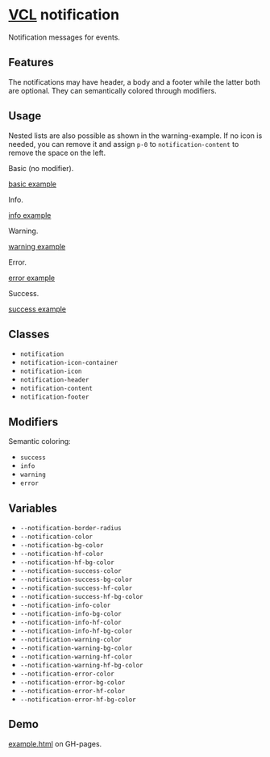 # [VCL](https://vcl.github.io/) notification

Notification messages for events.

## Features

The notifications may have header, a body and a footer while
the latter both are optional. They can semantically colored through
modifiers.

## Usage

Nested lists are also possible as shown in the warning-example.
If no icon is needed, you can remove it and assign `p-0`
to `notification-content` to remove the space on the left.

Basic (no modifier).

[basic example](/demo/example-basic.html)

Info.

[info example](/demo/example-info.html)

Warning.

[warning example](/demo/example-warning.html)

Error.

[error example](/demo/example-error.html)

Success.

[success example](/demo/example-success.html)

## Classes

- `notification`
- `notification-icon-container`
- `notification-icon`
- `notification-header`
- `notification-content`
- `notification-footer`

## Modifiers

Semantic coloring:

- `success`
- `info`
- `warning`
- `error`

## Variables

- `--notification-border-radius`
- `--notification-color`
- `--notification-bg-color`
- `--notification-hf-color`
- `--notification-hf-bg-color`
- `--notification-success-color`
- `--notification-success-bg-color`
- `--notification-success-hf-color`
- `--notification-success-hf-bg-color`
- `--notification-info-color`
- `--notification-info-bg-color`
- `--notification-info-hf-color`
- `--notification-info-hf-bg-color`
- `--notification-warning-color`
- `--notification-warning-bg-color`
- `--notification-warning-hf-color`
- `--notification-warning-hf-bg-color`
- `--notification-error-color`
- `--notification-error-bg-color`
- `--notification-error-hf-color`
- `--notification-error-hf-bg-color`

## Demo

[example.html](/demo/example.html) on GH-pages.
